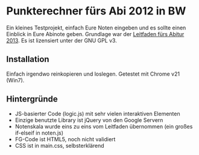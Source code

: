 Punkterechner fürs Abi 2012 in BW
=================================

Ein kleines Testprojekt, einfach Eure Noten eingeben und es sollte einen Einblick in Eure Abinote geben.
Grundlage war der [Leitfaden fürs Abitur 2013](http://www.kultusportal-bw.de/servlet/PB/show/1278168/Leitfaden_Abitur_2013_online.pdf). Es ist lizensiert unter der GNU GPL v3.

Installation
------------
Einfach irgendwo reinkopieren und loslegen. Getestet mit Chrome v21 (Win7).


Hintergründe
------------
* JS-basierter Code (logic.js) mit sehr vielen interaktiven Elementen
* Einzige benutzte Library ist jQuery von den Google Servern
* Notenskala wurde eins zu eins vom Leitfaden übernommen (ein großes if-elseif in noten.js)
* FG-Code ist HTML5, noch nicht validiert
* CSS ist in main.css, selbsterklärend